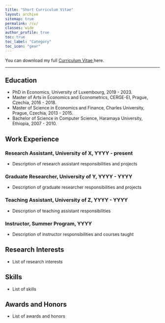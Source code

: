 ```yaml
---
title: "Short Curriculum Vitae"
layout: archive
sitemap: true
permalink: /cv/
classes: wide
author_profile: true
toc: true
toc_label: "Category"
toc_icon: "gear"
---
```

<!--
## Alemayehu D. Taye
[Email](mailto:alemsight@gmail.com) | [LinkedIn](https://www.linkedin.com/in/alex2446/) | [GitHub](https://github.com/alextaye)
-->
<i class='fas fa-download' style='font-size:18px'></i> You can download my full <a target="_blank" href="/_pages/Taye_cv.pdf">Curriculum Vitae <i class="far fa-file-pdf"></i></a> here. 

***

## <i class='fas fa-graduation-cap' style='font-size:20px'></i> Education

- PhD in Economics, University of Luxembourg, 2019 - 2023.
- Master of Arts in Economics and Econometrics, CERGE-EI, Prague, Czechia, 2016 - 2018.
- Master of Science in Economics and Finance, Charles University, Prague, Czechia, 2013 - 2015.
- Bachelor of Science in Computer Science, Haramaya University, Ethiopia, 2007 - 2010.


## <i class='fas fa-briefcase' style='font-size:20px'></i> Work Experience

### Research Assistant, University of X, YYYY - present

- Description of research assistant responsibilities and projects

### Graduate Researcher, University of Y, YYYY - YYYY

- Description of graduate researcher responsibilities and projects

### Teaching Assistant, University of Z, YYYY - YYYY

- Description of teaching assistant responsibilities

### Instructor, Summer Program, YYYY

- Description of instructor responsibilities and courses taught


## <i class='fas fa-puzzle-piece' style='font-size:20px'></i> Research Interests
- List of research interests



## <i class='far fa-list-alt' style='font-size:20px'></i> Skills
- List of skills



## <i class='fas fa-award' style='font-size:20px'></i> Awards and Honors
- List of awards and honors


